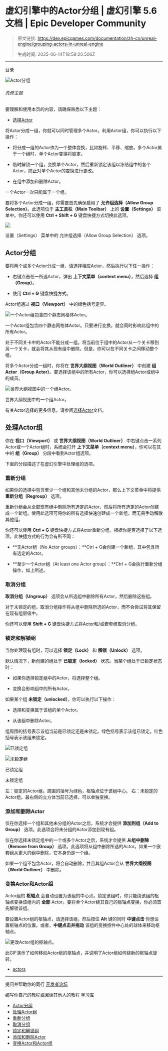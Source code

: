 # 虚幻引擎中的Actor分组 | 虚幻引擎 5.6 文档 | Epic Developer Community

> 原文链接: https://dev.epicgames.com/documentation/zh-cn/unreal-engine/grouping-actors-in-unreal-engine
> 
> 生成时间: 2025-06-14T18:58:20.506Z

---

目录

![Actor分组](https://dev.epicgames.com/community/api/documentation/image/b756f809-523e-4718-8de1-e8049b97d0b3?resizing_type=fill&width=1920&height=335)

###### 先修主题

要理解和使用本页的内容，请确保熟悉以下主题：

-   [选择Actor](/documentation/zh-cn/unreal-engine/selecting-actors-in-unreal-engine)

将Actor分成一组，你就可以同时管理多个Actor。利用Actor组，你可以执行以下操作：

-   将分成一组的Actor作为一个整体变换，比如旋转、平移、缩放。多个Actor属于一个组时，单个Actor变换将锁定。
    
-   临时解锁一个组，变换单个Actor，然后重新锁定该组以冻结组中的各个Actor，防止对单个Actor的变换进行更改。
    
-   在组中添加和删除Actor。
    

一个Actor一次只能属于一个组。

要将多个Actor分成一组，你需要首先确保启用了 **允许组选择（Allow Group Selection）**。此选项位于 **主工具栏（Main Toolbar）** 上的 **设置（Settings）** 菜单中。你还可以使用 **Ctrl + Shift + G** 键盘快捷方式切换此选项。

![](https://d1iv7db44yhgxn.cloudfront.net/documentation/images/463ea8ab-761e-4c18-9681-343f7ab3170c/allowgroupselection.png)

设置（Settings） 菜单中的 允许组选择（Allow Group Selection） 选项。

## Actor分组

要将两个或多个Actor分成一组，请选择相应Actor，然后执行以下任一操作：

-   右键点击任一所选Actor，弹出 **上下文菜单（context menu）**，然后选择 **组（Group）**。
    
-   使用 **Ctrl + G** 键盘快捷方式。
    

Actor组通过 **视口（Viewport）** 中的绿色括号定界。

![一个Actor组包含四个静态网格体Actor。](https://d1iv7db44yhgxn.cloudfront.net/documentation/images/ca3306e0-1b13-4da3-bd1c-ad501d610fdc/lockedgroup.png)

一个Actor组包含四个静态网格体Actor。只要进行变换，就会同时影响此组中的所有Actor。

处于不同关卡中的Actor不能分成一组。将当前位于组中的Actor从一个关卡移到另一个关卡，就会将其从现有组中删除。但是，你可以在不同关卡之间移动整个组。

将多个Actor分成一组时，你将在 **世界大纲视图（World Outliner）** 中创建 **组Actor（Group Actor）**。要选择该组中的所有Actor，你可以选择组Actor或组中的成员。

![世界大纲视图中的一个组Actor。](https://d1iv7db44yhgxn.cloudfront.net/documentation/images/db55ed57-b09b-4a28-b15a-c01fa015182d/le_groupactor.png)

世界大纲视图中的一个组Actor。

有关Actor选择的更多信息，请参阅[选择Actor](/documentation/zh-cn/unreal-engine/selecting-actors-in-unreal-engine)文档。

## 处理Actor组

你在 **视口（Viewport）** 或 **世界大纲视图（World Outliner）** 中右键点击一系列Actor或一个Actor组时，系统会打开 **上下文菜单（context menu）**，你可以在其中的 **组（Group）** 分段中看到Actor组选项。

下面的分段描述了在虚幻引擎中处理组的选项。

### 重新分组

如果你的选择中包含至少一个组和其他未分组的Actor，那么上下文菜单中将提供 **重新分组（Regroup）** 选项。

重新分组会从全部现有组中删除所有选定的Actor，然后将所有选定的Actor创建成一个新组。使用此选项可将你的所有选择快速创建成一个新组，而无需手动解散其他组。

你还可以使用 **Ctrl + G** 键盘快捷方式将Actor重新分组。根据你是否选择了以下选项，此快捷方式的行为会有所不同：

-   **无Actor组（No Actor groups）：**Ctrl + G会创建一个新组，其中包含所有选定的Actor。
    
-   **至少一个Actor组（At least one Actor group）：**Ctrl + G会执行重新分组操作，如上所述。
    

### 取消分组

**取消分组（Ungroup）** 选项会从所选组中删除所有Actor，然后删除这些组。

对于未锁定的组，取消分组操作将从组中删除所选的Actor，而不会尝试将其保留在现有组层级中。

你还可以使用 **Shift + G** 键盘快捷方式将Actor和/或嵌套组取消分组。

### 锁定和解锁组

当你处理现有组时，可以选择 **锁定（Lock）** 和 **解锁（Unlock）** 选项。

默认情况下，新创建的组处于 **已锁定（locked）** 状态。当某个组处于已锁定状态时：

-   如果你选择锁定组中的Actor，将选择整个组。
    
-   变换会影响组中的所有Actor。
    

如果某个组 **未锁定（unlocked）**，你可以执行以下操作：

-   选择和变换属于该组的单个Actor。
    
-   从该组中删除Actor。
    

组周围的括号表示该组当前是已锁定还是未锁定。绿色括号表示该组已锁定。红色括号表示该组未锁定。

![已锁定组](https://d1iv7db44yhgxn.cloudfront.net/documentation/images/6ce28a37-8687-4399-bb65-840e34a0498e/lockedgroup.png)

![未锁定组](https://d1iv7db44yhgxn.cloudfront.net/documentation/images/aee7f8bb-921e-4b77-839f-ba24c3e83d1d/unlockedgroup.png)

已锁定组

未锁定组

左：锁定的Actor组。周围的括号为绿色，枢轴点位于该组中心。 右：未锁定的Actor组。最右侧的立方体当前已选择，可以单独变换。

### 添加和删除Actor

仅在你选择一个组和其他未分组的Actor之后，系统才会提供 **添加到组（Add to Group）** 选项。此选项会将未分组的Actor添加到现有组。

仅在你选择未锁定组中的一个或多个Actor之后，系统才会提供 **从组中删除（Remove from Group）** 选项。此选项将从组中删除所选的Actor。如果一个嵌套组从更大的组中删除，它本身仍是一个组。

如果一个组不包含Actor，将会自动删除，并且其组Actor会从 **世界大纲视图（World Outliner）** 中删除。

### 变换Actor和Actor组

Actor组的 **枢轴点** 会自动设置为该组的中心点。锁定该组时，你只能绕该组的枢轴点变换该组内的 **全部** Actor。要将单个Actor绕其自己的枢轴点变换，你必须首先解锁该组。

要设置Actor组的枢轴点，请选择该组，然后按住 **Alt** 键的同时 **中键点击** 你想设置枢轴点的位置。或者，**中键点击并拖动** 该组的变换控件中心处的球体来移动枢轴点。

![更改Actor组的枢轴点。](https://d1iv7db44yhgxn.cloudfront.net/documentation/images/4f742947-2ce7-4b0e-8cc0-fc2ca4cd6bcf/changinggrouppivotpoint.gif)

此GIF演示了如何移动Actor组的枢轴点，并说明了Actor组如何绕新的枢轴点旋转。

-   [actors](https://dev.epicgames.com/community/search?query=actors)

* * *

提问并帮助你的同行 [开发者论坛](https://forums.unrealengine.com/categories?tag=unreal-engine)

编写你自己的教程或阅读其他人的教程 [学习库](https://dev.epicgames.com/community/unreal-engine/learning)

-   [Actor分组](/documentation/zh-cn/unreal-engine/grouping-actors-in-unreal-engine#actor%E5%88%86%E7%BB%84)
-   [处理Actor组](/documentation/zh-cn/unreal-engine/grouping-actors-in-unreal-engine#%E5%A4%84%E7%90%86actor%E7%BB%84)
-   [重新分组](/documentation/zh-cn/unreal-engine/grouping-actors-in-unreal-engine#%E9%87%8D%E6%96%B0%E5%88%86%E7%BB%84)
-   [取消分组](/documentation/zh-cn/unreal-engine/grouping-actors-in-unreal-engine#%E5%8F%96%E6%B6%88%E5%88%86%E7%BB%84)
-   [锁定和解锁组](/documentation/zh-cn/unreal-engine/grouping-actors-in-unreal-engine#%E9%94%81%E5%AE%9A%E5%92%8C%E8%A7%A3%E9%94%81%E7%BB%84)
-   [添加和删除Actor](/documentation/zh-cn/unreal-engine/grouping-actors-in-unreal-engine#%E6%B7%BB%E5%8A%A0%E5%92%8C%E5%88%A0%E9%99%A4actor)
-   [变换Actor和Actor组](/documentation/zh-cn/unreal-engine/grouping-actors-in-unreal-engine#%E5%8F%98%E6%8D%A2actor%E5%92%8Cactor%E7%BB%84)
